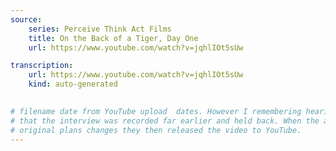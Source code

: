 ```yaml
---
source:
    series: Perceive Think Act Films
    title: On the Back of a Tiger, Day One
    url: https://www.youtube.com/watch?v=jqhlIOt5sUw

transcription:
    url: https://www.youtube.com/watch?v=jqhlIOt5sUw
    kind: auto-generated
 

# filename date from YouTube upload  dates. However I remembering hearing 
# that the interview was recorded far earlier and held back. When the author'
# original plans changes they then released the video to YouTube.
---
```

